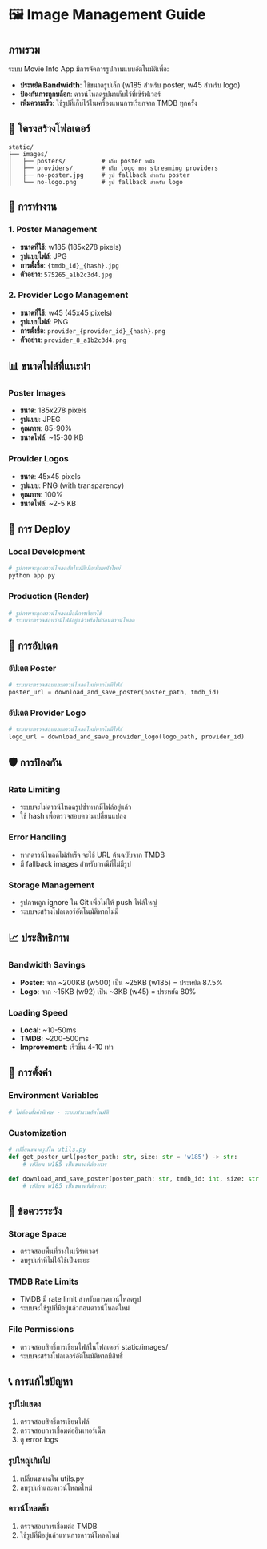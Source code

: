 # 🖼️ Image Management Guide

## ภาพรวม

ระบบ Movie Info App มีการจัดการรูปภาพแบบอัตโนมัติเพื่อ:
- **ประหยัด Bandwidth**: ใช้ขนาดรูปเล็ก (w185 สำหรับ poster, w45 สำหรับ logo)
- **ป้องกันการถูกบล็อก**: ดาวน์โหลดรูปมาเก็บไว้ที่เซิร์ฟเวอร์
- **เพิ่มความเร็ว**: ใช้รูปที่เก็บไว้ในเครื่องแทนการเรียกจาก TMDB ทุกครั้ง

## 📁 โครงสร้างโฟลเดอร์

```
static/
├── images/
│   ├── posters/          # เก็บ poster หนัง
│   ├── providers/        # เก็บ logo ของ streaming providers
│   ├── no-poster.jpg     # รูป fallback สำหรับ poster
│   └── no-logo.png       # รูป fallback สำหรับ logo
```

## 🔧 การทำงาน

### 1. **Poster Management**
- **ขนาดที่ใช้**: w185 (185x278 pixels)
- **รูปแบบไฟล์**: JPG
- **การตั้งชื่อ**: `{tmdb_id}_{hash}.jpg`
- **ตัวอย่าง**: `575265_a1b2c3d4.jpg`

### 2. **Provider Logo Management**
- **ขนาดที่ใช้**: w45 (45x45 pixels)
- **รูปแบบไฟล์**: PNG
- **การตั้งชื่อ**: `provider_{provider_id}_{hash}.png`
- **ตัวอย่าง**: `provider_8_a1b2c3d4.png`

## 📊 ขนาดไฟล์ที่แนะนำ

### **Poster Images**
- **ขนาด**: 185x278 pixels
- **รูปแบบ**: JPEG
- **คุณภาพ**: 85-90%
- **ขนาดไฟล์**: ~15-30 KB

### **Provider Logos**
- **ขนาด**: 45x45 pixels
- **รูปแบบ**: PNG (with transparency)
- **คุณภาพ**: 100%
- **ขนาดไฟล์**: ~2-5 KB

## 🚀 การ Deploy

### **Local Development**
```bash
# รูปภาพจะถูกดาวน์โหลดอัตโนมัติเมื่อเพิ่มหนังใหม่
python app.py
```

### **Production (Render)**
```bash
# รูปภาพจะถูกดาวน์โหลดเมื่อมีการเรียกใช้
# ระบบจะตรวจสอบว่ามีไฟล์อยู่แล้วหรือไม่ก่อนดาวน์โหลด
```

## 🔄 การอัปเดต

### **อัปเดต Poster**
```python
# ระบบจะตรวจสอบและดาวน์โหลดใหม่หากไม่มีไฟล์
poster_url = download_and_save_poster(poster_path, tmdb_id)
```

### **อัปเดต Provider Logo**
```python
# ระบบจะตรวจสอบและดาวน์โหลดใหม่หากไม่มีไฟล์
logo_url = download_and_save_provider_logo(logo_path, provider_id)
```

## 🛡️ การป้องกัน

### **Rate Limiting**
- ระบบจะไม่ดาวน์โหลดรูปซ้ำหากมีไฟล์อยู่แล้ว
- ใช้ hash เพื่อตรวจสอบความเปลี่ยนแปลง

### **Error Handling**
- หากดาวน์โหลดไม่สำเร็จ จะใช้ URL ต้นฉบับจาก TMDB
- มี fallback images สำหรับกรณีที่ไม่มีรูป

### **Storage Management**
- รูปภาพถูก ignore ใน Git เพื่อไม่ให้ push ไฟล์ใหญ่
- ระบบจะสร้างโฟลเดอร์อัตโนมัติหากไม่มี

## 📈 ประสิทธิภาพ

### **Bandwidth Savings**
- **Poster**: จาก ~200KB (w500) เป็น ~25KB (w185) = ประหยัด 87.5%
- **Logo**: จาก ~15KB (w92) เป็น ~3KB (w45) = ประหยัด 80%

### **Loading Speed**
- **Local**: ~10-50ms
- **TMDB**: ~200-500ms
- **Improvement**: เร็วขึ้น 4-10 เท่า

## 🔧 การตั้งค่า

### **Environment Variables**
```bash
# ไม่ต้องตั้งค่าพิเศษ - ระบบทำงานอัตโนมัติ
```

### **Customization**
```python
# เปลี่ยนขนาดรูปใน utils.py
def get_poster_url(poster_path: str, size: str = 'w185') -> str:
    # เปลี่ยน w185 เป็นขนาดที่ต้องการ

def download_and_save_poster(poster_path: str, tmdb_id: int, size: str = 'w185') -> str:
    # เปลี่ยน w185 เป็นขนาดที่ต้องการ
```

## 🚨 ข้อควรระวัง

### **Storage Space**
- ตรวจสอบพื้นที่ว่างในเซิร์ฟเวอร์
- ลบรูปเก่าที่ไม่ได้ใช้เป็นระยะ

### **TMDB Rate Limits**
- TMDB มี rate limit สำหรับการดาวน์โหลดรูป
- ระบบจะใช้รูปที่มีอยู่แล้วก่อนดาวน์โหลดใหม่

### **File Permissions**
- ตรวจสอบสิทธิ์การเขียนไฟล์ในโฟลเดอร์ static/images/
- ระบบจะสร้างโฟลเดอร์อัตโนมัติหากมีสิทธิ์

## 📞 การแก้ไขปัญหา

### **รูปไม่แสดง**
1. ตรวจสอบสิทธิ์การเขียนไฟล์
2. ตรวจสอบการเชื่อมต่ออินเทอร์เน็ต
3. ดู error logs

### **รูปใหญ่เกินไป**
1. เปลี่ยนขนาดใน utils.py
2. ลบรูปเก่าและดาวน์โหลดใหม่

### **ดาวน์โหลดช้า**
1. ตรวจสอบการเชื่อมต่อ TMDB
2. ใช้รูปที่มีอยู่แล้วแทนการดาวน์โหลดใหม่
